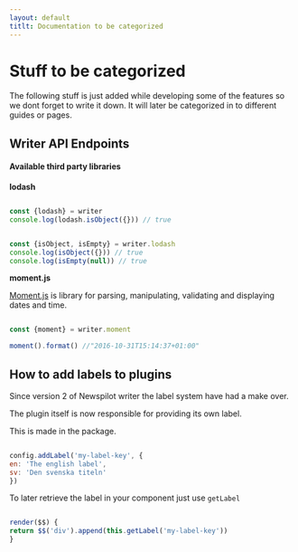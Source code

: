 ```yaml
---
layout: default
titlt: Documentation to be categorized
---
```



# Stuff to be categorized

The following stuff is just added while developing some of the features so we dont forget to write it down.
It will later be categorized in to different guides or pages.


## Writer API Endpoints



#### Available third party libraries

__lodash__

~~~ javascript

const {lodash} = writer
console.log(lodash.isObject({})) // true

~~~

~~~ javascript

const {isObject, isEmpty} = writer.lodash
console.log(isObject({})) // true
console.log(isEmpty(null)) // true

~~~


__moment.js__

[Moment.js](http://momentjs.com/) is library for parsing, manipulating, validating and displaying dates and time.

~~~ javascript

const {moment} = writer.moment

moment().format() //"2016-10-31T15:14:37+01:00"

~~~


## How to add labels to plugins

Since version 2 of Newspilot writer the label system have had a make over.

The plugin itself is now responsible for providing its own label.

This is made in the package.

~~~ javascript

config.addLabel('my-label-key', {
en: 'The english label',
sv: 'Den svenska titeln'
})

~~~

To later retrieve the label in your component just use `getLabel`

~~~ javascript

render($$) {
return $$('div').append(this.getLabel('my-label-key'))
}

~~~ 
